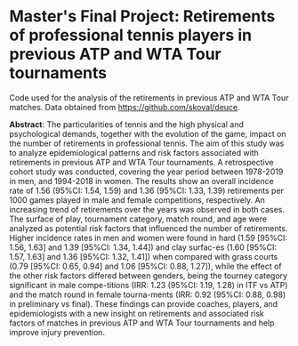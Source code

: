 # Master's Final Project: Retirements of professional tennis players in previous ATP and WTA Tour tournaments
Code used for the analysis of the retirements in previous ATP and WTA Tour matches. Data obtained from https://github.com/skoval/deuce.

**Abstract**: The particularities of tennis and the high physical and psychological demands, together with the evolution of the game, impact on the number of retirements in professional tennis. The aim of this study was to analyze epidemiological patterns and risk factors associated with retirements in previous ATP and WTA Tour tournaments. A retrospective cohort study was conducted, covering the year period between 1978-2019 in men, and 1994-2018 in women. The results show an overall incidence rate of 1.56 (95%CI: 1.54, 1.59) and 1.36 (95%CI: 1.33, 1.39) retirements per 1000 games played in male and female competitions, respectively. An increasing trend of retirements over the years was observed in both cases. The surface of play, tournament category, match round, and age were analyzed as potential risk factors that influenced the number of retirements. Higher incidence rates in men and women were found in hard (1.59 [95%CI: 1.56, 1.63] and 1.39 [95%CI: 1.34, 1.44]) and clay surfac-es (1.60 [95%CI: 1.57, 1.63] and 1.36 [95%CI: 1.32, 1.41]) when compared with grass courts (0.79 [95%CI: 0.65, 0.94] and 1.06 [95%CI: 0.88, 1.27]), while the effect of the other risk factors differed between genders, being the tourney category significant in male compe-titions (IRR: 1.23 (95%CI: 1.19, 1.28) in ITF vs ATP) and the match round in female tourna-ments (IRR: 0.92 (95%CI: 0.88, 0.98) in preliminary vs final). These findings can provide coaches, players, and epidemiologists with a new insight on retirements and associated risk factors of matches in previous ATP and WTA Tour tournaments and help improve injury prevention.
